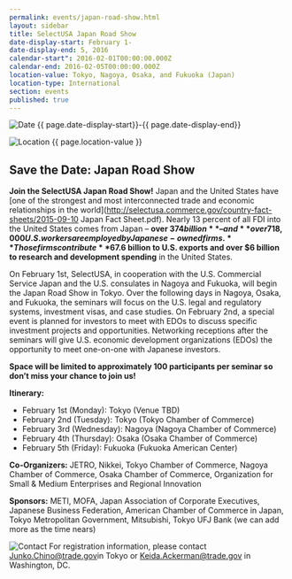 ```yaml
---
permalink: events/japan-road-show.html
layout: sidebar
title: SelectUSA Japan Road Show
date-display-start: February 1-
date-display-end: 5, 2016
calendar-start": 2016-02-01T00:00:00.000Z
calendar-end: 2016-02-05T00:00:00.000Z
location-value: Tokyo, Nagoya, Osaka, and Fukuoka (Japan)
location-type: International
section: events
published: true
---
```

![Date](https://google.github.io/material-design-icons/action/svg/design/ic_event_24px.svg "Date") {{ page.date-display-start}}-{{ page.date-display-end}}

![Location](http://google.github.io/material-design-icons/social/svg/design/ic_location_city_24px.svg "Location") {{ page.location-value }}

## Save the Date: Japan Road Show

**Join the SelectUSA Japan Road Show!** Japan and the United States have [one of the strongest and most interconnected trade and economic relationships in the world](http://selectusa.commerce.gov/country-fact-sheets/2015-09-10 Japan Fact Sheet.pdf). Nearly 13 percent of all FDI into the United States comes from Japan – **over $374 billion** – and **over 718,000 U.S. workers are employed by Japanese-owned firms.** Those firms contribute **$67.6 billion to U.S. exports and over $6 billion to research and development spending** in the United States.  

On February 1st, SelectUSA, in cooperation with the U.S. Commercial Service Japan and the U.S. consulates in Nagoya and Fukuoka, will begin the Japan Road Show in Tokyo. Over the following days in Nagoya, Osaka, and Fukuoka, the seminars will focus on the U.S. legal and regulatory systems, investment visas, and case studies. On February 2nd, a special event is planned for investors to meet with EDOs to discuss specific investment projects and opportunities. Networking receptions after the seminars will give U.S. economic development organizations (EDOs) the opportunity to meet one-on-one with Japanese investors. 

**Space will be limited to approximately 100 participants per seminar so don’t miss your chance to join us!**

**Itinerary:** 
- February 1st (Monday): Tokyo (Venue TBD)
- February 2nd (Tuesday): Tokyo (Tokyo Chamber of Commerce)
- February 3rd (Wednesday): Nagoya (Nagoya Chamber of Commerce)
- February 4th (Thursday): Osaka (Osaka Chamber of Commerce)
- February 5th (Friday): Fukuoka (Fukuoka American Center)

**Co-Organizers:** JETRO, Nikkei, Tokyo Chamber of Commerce, Nagoya Chamber of Commerce, Osaka Chamber of Commerce, Organization for Small & Medium Enterprises and Regional Innovation

**Sponsors:** METI, MOFA, Japan Association of Corporate Executives, Japanese Business Federation, American Chamber of Commerce in Japan, Tokyo Metropolitan Government, Mitsubishi, Tokyo UFJ Bank (we can add more as the time nears)

![Contact](https://google.github.io/material-design-icons/action/svg/design/ic_question_answer_24px.svg "Contact") For registration information, please contact [Junko.Chino@trade.gov](mailto:junko.chino@trade.gov)in Tokyo or [Keida.Ackerman@trade.gov](mailto:keida.ackerman@trade.gov) in Washington, DC.

